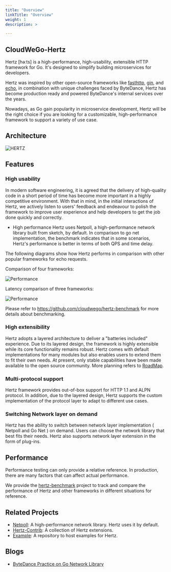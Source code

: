 ```yaml
---
title: "Overview"
linkTitle: "Overview"
weight: 1
description: >

---
```


## CloudWeGo-Hertz
Hertz [həːts] is a high-performance, high-usability, extensible HTTP framework for Go. It's designed to simplify building microservices for developers.

Hertz was inspired by other open-source frameworks like [fasthttp](https://github.com/valyala/fasthttp), [gin](https://github.com/gin-gonic/gin), and [echo](https://github.com/labstack/echo), in combination with unique challenges faced by ByteDance, Hertz has become production ready and powered ByteDance's internal services over the years.

Nowadays, as Go gain popularity in microservice development, Hertz will be the right choice if you are looking for a customizable, high-performance framework to support a variety of use case.

## Architecture
![HERTZ](/img/docs/hertz.png)

## Features
### High usability

In modern software engineering, it is agreed that the delivery of high-quality code in a short period of time has become more important in a highly competitive environment. With that in mind, in the initial interactions of Hertz, we actively listen to users' feedback and endeavour to polish the framework to improve user experience and help developers to get the job done quickly and correctly.

- High performance
Hertz uses Netpoll, a high-performance network library built from sketch, by default. In comparison to go net implementation, the benchmark indicates that in some scenarios, Hertz's performance is better in terms of both QPS and time delay.

The following diagrams show how Hertz performs in comparison with other popular frameworks for echo requests.

Comparison of four frameworks:

![Performance](/img/docs/hertz-performance-4.png)

Latency comparison of three frameworks:

![Performance](/img/docs/hertz-performance-3.png)

Please refer to https://github.com/cloudwego/hertz-benchmark for more details about benchmarking.

### High extensibility

Hertz adopts a layered architecture to deliver a "batteries included" experience. Due to its layered design, the framework is highly extensible while its core functionality remains robust. Hertz comes with default implementations for many modules but also enables users to extend them to fit their own needs. At present, only stable capabilities have been made available to the open source community. More planning refers to [RoadMap](https://github.com/cloudwego/hertz/blob/main/ROADMAP.md).

### Multi-protocol support

Hertz framework provides out-of-box support for HTTP 1.1 and ALPN protocol. In addition, due to the layered design, Hertz supports the custom implementation of the protocol layer to adapt to different use cases.

### Switching Network layer on demand

Hertz has the ability to switch between network layer implementation ( Netpoll and Go Net ) on demand. Users can choose the network library that best fits their needs. Hertz also supports network layer extension in the form of plug-ins.

## Performance
Performance testing can only provide a relative reference. In production, there are many factors that can affect actual performance.

We provide the [hertz-benchmark](https://github.com/cloudwego/hertz-benchmark) project to track and compare the performance of Hertz and other frameworks in different situations for reference.



## Related Projects
- [Netpoll](https://github.com/cloudwego/netpoll): A high-performance network library. Hertz uses it by default.
- [Hertz-Contrib](https://github.com/hertz-contrib): A collection of Hertz extensions.
- [Example](https://github.com/cloudwego/hertz-examples): A repository to host examples for Hertz.

## Blogs
- [ByteDance Practice on Go Network Library](https://www.cloudwego.io/blog/2021/10/09/bytedance-practices-on-go-network-library/)
